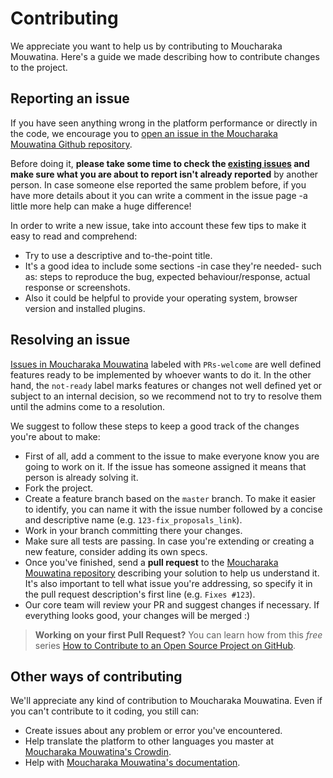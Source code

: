 # Contributing

We appreciate you want to help us by contributing to Moucharaka Mouwatina. Here's a guide we made describing how to contribute changes to the project.

## Reporting an issue

If you have seen anything wrong in the platform performance or directly in the code, we encourage you to [open an issue in the Moucharaka Mouwatina Github repository](https://github.com/consuldemocracy/consuldemocracy/issues/new).

Before doing it, **please take some time to check the [existing issues](https://github.com/consuldemocracy/consuldemocracy/issues) and make sure what you are about to report isn't already reported** by another person. In case someone else reported the same problem before, if you have more details about it you can write a comment in the issue page -a little more help can make a huge difference!

In order to write a new issue, take into account these few tips to make it easy to read and comprehend:

- Try to use a descriptive and to-the-point title.
- It's a good idea to include some sections -in case they're needed- such as: steps to reproduce the bug, expected behaviour/response, actual response or screenshots.
- Also it could be helpful to provide your operating system, browser version and installed plugins.

## Resolving an issue

[Issues in Moucharaka Mouwatina](https://github.com/consuldemocracy/consuldemocracy/issues) labeled with `PRs-welcome` are well defined features ready to be implemented by whoever wants to do it. In the other hand, the `not-ready` label marks features or changes not well defined yet or subject to an internal decision, so we recommend not to try to resolve them until the admins come to a resolution.

We suggest to follow these steps to keep a good track of the changes you're about to make:

- First of all, add a comment to the issue to make everyone know you are going to work on it. If the issue has someone assigned it means that person is already solving it.
- Fork the project.
- Create a feature branch based on the `master` branch. To make it easier to identify, you can name it with the issue number followed by a concise and descriptive name (e.g. `123-fix_proposals_link`).
- Work in your branch committing there your changes.
- Make sure all tests are passing. In case you're extending or creating a new feature, consider adding its own specs.
- Once you've finished, send a **pull request** to the [Moucharaka Mouwatina repository](https://github.com/consuldemocracy/consuldemocracy/) describing your solution to help us understand it. It's also important to tell what issue you're addressing, so specify it in the pull request description's first line (e.g. `Fixes #123`).
- Our core team will review your PR and suggest changes if necessary. If everything looks good, your changes will be merged :)

> **Working on your first Pull Request?** You can learn how from this _free_ series [How to Contribute to an Open Source Project on GitHub](https://egghead.io/series/how-to-contribute-to-an-open-source-project-on-github).

## Other ways of contributing

We'll appreciate any kind of contribution to Moucharaka Mouwatina. Even if you can't contribute to it coding, you still can:

- Create issues about any problem or error you've encountered.
- Help translate the platform to other languages you master at [Moucharaka Mouwatina's Crowdin](https://crwd.in/consul).
- Help with [Moucharaka Mouwatina's documentation](https://github.com/consuldemocracy/docs).
